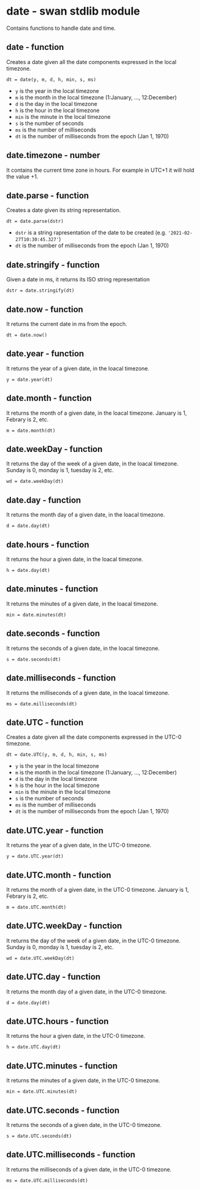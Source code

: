 date - swan stdlib module
============================================================================
Contains functions to handle date and time.
  
date - function
------------------------------------------------------------------------
Creates a date given all the date components expressed in the local
timezone.
```
dt = date(y, m, d, h, min, s, ms)
```
- `y` is the year in the local timezone
- `m` is the month in the local timezone (1:January, ..., 12:December)
- `d` is the day in the local timezone
- `h` is the hour in the local timezone
- `min` is the minute in the local timezone
- `s` is the number of seconds
- `ms` is the number of milliseconds
- `dt` is the number of milliseconds from the epoch (Jan 1, 1970)
  
date.timezone - number
------------------------------------------------------------------------
It contains the current time zone in hours. For example in UTC+1 it
will hold the value +1.
  
date.parse - function
------------------------------------------------------------------------
Creates a date given its string representation.
```
dt = date.parse(dstr)
```
- `dstr` is a string rapresentation of the date to be created (e.g. `'2021-02-27T10:30:45.327'`)
- `dt` is the number of milliseconds from the epoch (Jan 1, 1970)
  
date.stringify - function
------------------------------------------------------------------------
Given a date in ms, it returns its ISO string representation
```
dstr = date.stringify(dt)
```
  
date.now - function
------------------------------------------------------------------------
It returns the current date in ms from the epoch.
```
dt = date.now()
```
  
date.year - function
------------------------------------------------------------------------
It returns the year of a given date, in the loacal timezone.
```
y = date.year(dt)
```
  
date.month - function
------------------------------------------------------------------------
It returns the month of a given date, in the loacal timezone. January is 1,
Febrary is 2, etc.
```
m = date.month(dt)
```
  
date.weekDay - function
------------------------------------------------------------------------
It returns the day of the week of a given date, in the loacal timezone.
Sunday is 0, monday is 1, tuesday is 2, etc.
```
wd = date.weekDay(dt)
```
  
date.day - function
------------------------------------------------------------------------
It returns the month day of a given date, in the loacal timezone.
```
d = date.day(dt)
```
  
date.hours - function
------------------------------------------------------------------------
It returns the hour a given date, in the loacal timezone.
```
h = date.day(dt)
```
  
date.minutes - function
------------------------------------------------------------------------
It returns the minutes of a given date, in the loacal timezone.
```
min = date.minutes(dt)
```
  
date.seconds - function
------------------------------------------------------------------------
It returns the seconds of a given date, in the loacal timezone.
```
s = date.seconds(dt)
```
  
date.milliseconds - function
------------------------------------------------------------------------
It returns the milliseconds of a given date, in the loacal timezone.
```
ms = date.milliseconds(dt)
```
  
date.UTC - function
------------------------------------------------------------------------
Creates a date given all the date components expressed in the UTC-0
timezone.
```
dt = date.UTC(y, m, d, h, min, s, ms)
```
- `y` is the year in the local timezone
- `m` is the month in the local timezone (1:January, ..., 12:December)
- `d` is the day in the local timezone
- `h` is the hour in the local timezone
- `min` is the minute in the local timezone
- `s` is the number of seconds
- `ms` is the number of milliseconds
- `dt` is the number of milliseconds from the epoch (Jan 1, 1970)
  
date.UTC.year - function
------------------------------------------------------------------------
It returns the year of a given date, in the UTC-0 timezone.
```
y = date.UTC.year(dt)
```
  
date.UTC.month - function
------------------------------------------------------------------------
It returns the month of a given date, in the UTC-0 timezone. January is 1,
Febrary is 2, etc.
```
m = date.UTC.month(dt)
```
  
date.UTC.weekDay - function
------------------------------------------------------------------------
It returns the day of the week of a given date, in the UTC-0 timezone.
Sunday is 0, monday is 1, tuesday is 2, etc.
```
wd = date.UTC.weekDay(dt)
```
  
date.UTC.day - function
------------------------------------------------------------------------
It returns the month day of a given date, in the UTC-0 timezone.
```
d = date.day(dt)
```
  
date.UTC.hours - function
------------------------------------------------------------------------
It returns the hour a given date, in the UTC-0 timezone.
```
h = date.UTC.day(dt)
```
  
date.UTC.minutes - function
------------------------------------------------------------------------
It returns the minutes of a given date, in the UTC-0 timezone.
```
min = date.UTC.minutes(dt)
```
  
date.UTC.seconds - function
------------------------------------------------------------------------
It returns the seconds of a given date, in the UTC-0 timezone.
```
s = date.UTC.seconds(dt)
```
  
date.UTC.milliseconds - function
------------------------------------------------------------------------
It returns the milliseconds of a given date, in the UTC-0 timezone.
```
ms = date.UTC.milliseconds(dt)
```
  

